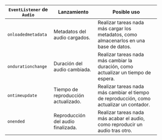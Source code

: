 `EventListener` de `Audio` | Lanzamiento | Posible uso 
-|-|-
`onloadedmetadata` | Metadatos del audio cargados. | Realizar tareas nada más cargar los metadatos, como almacenarlos en una base de datos.
`ondurationchange` | Duración del audio cambiada. | Realizar tareas nada más cambiar la duración, como actualizar un tiempo de espera.
`ontimeupdate` | Tiempo de reproducción actualizado. | Realizar tareas nada más cambiar el tiempo de reproducción, como actualizar un contador.
`onended` | Reproducción del audio finalizada. | Realizar tareas nada más acabar el audio, como reproducir un audio tras otro.